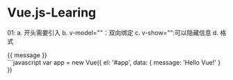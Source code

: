 # Vue.js-Learing
01:
  a. 开头需要引入<script src="https://cdn.jsdelivr.net/npm/vue"></script>
  b. v-model=""：双向绑定
  c. v-show="":可以隐藏信息
  d. 格式
  <body>
    <div id="app">
      {{ message }}
    </div>
  </body>
  ```javascript
  <javascript>
    var app = new Vue({
    el: '#app',
    data: {
    message: 'Hello Vue!'
    }
  })
  </javascript>
